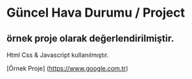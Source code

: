 # Güncel Hava Durumu / Project

## örnek proje olarak değerlendirilmiştir.

Html Css & Javascript kullanılmıştır.

[Örnek Proje] (https://www.google.com.tr)
